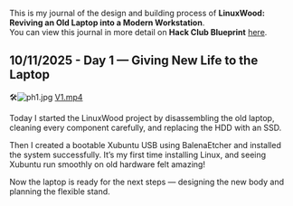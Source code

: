 <!--
  ===================    !!READ THIS NOTICE!!   ====================
  DO NOT edit this file manually. Your changes WILL BE OVERWRITTEN!
  This journal is auto generated and updated by Hack Club Blueprint.
  To edit this file, please edit your journal entries on Blueprint.
  ==================================================================
-->

This is my journal of the design and building process of **LinuxWood: Reviving an Old Laptop into a Modern Workstation**.  
You can view this journal in more detail on **Hack Club Blueprint** [here](https://blueprint.hackclub.com/projects/381).


## 10/11/2025 - Day 1 — Giving New Life to the Laptop  

🛠️![ph1.jpg](https://blueprint.hackclub.com/user-attachments/blobs/proxy/eyJfcmFpbHMiOnsiZGF0YSI6MTUzNiwicHVyIjoiYmxvYl9pZCJ9fQ==--43a9c6c2c1a443b575fb8c7171ac7cf08430899f/ph1.jpg)
[V1.mp4](/user-attachments/blobs/proxy/eyJfcmFpbHMiOnsiZGF0YSI6MTUzNSwicHVyIjoiYmxvYl9pZCJ9fQ==--934e53f360cfebcd93189e3f5d00436b8ac9165e/V1.mp4)

Today I started the LinuxWood project by disassembling the old laptop, cleaning every component carefully, and replacing the HDD with an SSD.

Then I created a bootable Xubuntu USB using BalenaEtcher and installed the system successfully.
It’s my first time installing Linux, and seeing Xubuntu run smoothly on old hardware felt amazing!

Now the laptop is ready for the next steps — designing the new body and planning the flexible stand.  

